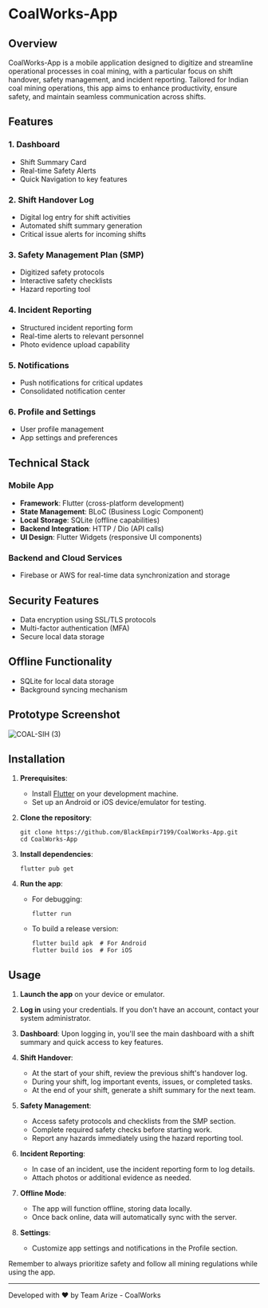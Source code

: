 # CoalWorks-App

## Overview

CoalWorks-App is a mobile application designed to digitize and streamline operational processes in coal mining, with a particular focus on shift handover, safety management, and incident reporting. Tailored for Indian coal mining operations, this app aims to enhance productivity, ensure safety, and maintain seamless communication across shifts.

## Features

### 1. Dashboard
- Shift Summary Card
- Real-time Safety Alerts
- Quick Navigation to key features

### 2. Shift Handover Log
- Digital log entry for shift activities
- Automated shift summary generation
- Critical issue alerts for incoming shifts

### 3. Safety Management Plan (SMP)
- Digitized safety protocols
- Interactive safety checklists
- Hazard reporting tool

### 4. Incident Reporting
- Structured incident reporting form
- Real-time alerts to relevant personnel
- Photo evidence upload capability

### 5. Notifications
- Push notifications for critical updates
- Consolidated notification center

### 6. Profile and Settings
- User profile management
- App settings and preferences

## Technical Stack

### Mobile App
- **Framework**: Flutter (cross-platform development)
- **State Management**: BLoC (Business Logic Component)
- **Local Storage**: SQLite (offline capabilities)
- **Backend Integration**: HTTP / Dio (API calls)
- **UI Design**: Flutter Widgets (responsive UI components)

### Backend and Cloud Services
- Firebase or AWS for real-time data synchronization and storage

## Security Features
- Data encryption using SSL/TLS protocols
- Multi-factor authentication (MFA)
- Secure local data storage

## Offline Functionality
- SQLite for local data storage
- Background syncing mechanism

## Prototype Screenshot
![COAL-SIH (3)](https://github.com/user-attachments/assets/3ba55c82-4266-427f-8e38-ea1a11b411ff)


## Installation

1. **Prerequisites**:
   - Install [Flutter](https://flutter.dev/docs/get-started/install) on your development machine.
   - Set up an Android or iOS device/emulator for testing.

2. **Clone the repository**:
   ```
   git clone https://github.com/BlackEmpir7199/CoalWorks-App.git
   cd CoalWorks-App
   ```

3. **Install dependencies**:
   ```
   flutter pub get
   ```

4. **Run the app**:
   - For debugging:
     ```
     flutter run
     ```
   - To build a release version:
     ```
     flutter build apk  # For Android
     flutter build ios  # For iOS
     ```

## Usage

1. **Launch the app** on your device or emulator.

2. **Log in** using your credentials. If you don't have an account, contact your system administrator.

3. **Dashboard**: Upon logging in, you'll see the main dashboard with a shift summary and quick access to key features.

4. **Shift Handover**:
   - At the start of your shift, review the previous shift's handover log.
   - During your shift, log important events, issues, or completed tasks.
   - At the end of your shift, generate a shift summary for the next team.

5. **Safety Management**:
   - Access safety protocols and checklists from the SMP section.
   - Complete required safety checks before starting work.
   - Report any hazards immediately using the hazard reporting tool.

6. **Incident Reporting**:
   - In case of an incident, use the incident reporting form to log details.
   - Attach photos or additional evidence as needed.

7. **Offline Mode**:
   - The app will function offline, storing data locally.
   - Once back online, data will automatically sync with the server.

8. **Settings**:
   - Customize app settings and notifications in the Profile section.

Remember to always prioritize safety and follow all mining regulations while using the app.

---

Developed with ❤️ by Team Arize - CoalWorks
